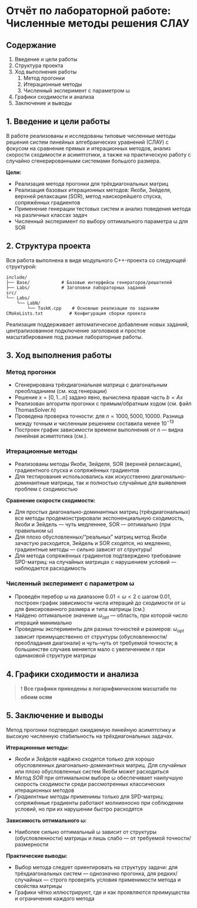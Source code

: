 # Отчёт по лабораторной работе: Численные методы решения СЛАУ

## Содержание
1. Введение и цели работы
2. Структура проекта
3. Ход выполнения работы
   1. Метод прогонки
   2. Итерационные методы
   3. Численный эксперимент с параметром ω
4. Графики сходимости и анализа
5. Заключение и выводы


## 1. Введение и цели работы

В работе реализованы и исследованы типовые численные методы решения систем линейных алгебраических уравнений (СЛАУ) с фокусом на сравнение прямых и итерационных методов, анализ скорости сходимости и асимптотики, а также на практическую работу с случайно сгенерированными системами большого размера.

**Цели:**

- Реализация метода прогонки для трёхдиагональных матриц
- Реализация базовых итерационных методов: Якоби, Зейделя, верхней релаксации (SOR), метод наискорейшего спуска, сопряжённых градиентов
- Применение генерации тестовых систем и анализ поведения метода на различных классах задач
- Численный эксперимент по выбору оптимального параметра ω для SOR

## 2. Структура проекта

Вся работа выполнена в виде модульного C++-проекта со следующей структурой:
```
include/
├── Base/            # Базовые интерфейсы генераторов/решателей
├── Labs/            # Заголовки лабораторных заданий
src/
└── Labs/
    └── LabN/
        └── TaskK.cpp    # Основные реализации по заданиям
CMakeLists.txt          # Конфигурация сборки проекта
```
Реализация поддерживает автоматическое добавление новых заданий, централизованное подключение заголовков и простое масштабирование под разные лабораторные работы.

## 3. Ход выполнения работы

### Метод прогонки

- Сгенерирована трёхдиагональная матрица с диагональным преобладанием (см. код генерации)
- Решение $x = [0,1...n]$ задано явно, вычислена правая часть $b = Ax$
- Реализован алгоритм прогонки с прямым/обратным ходом (см. файл ThomasSolver.h)
- Проведена проверка точности: для $n=1000, 5000, 10000$. Разница между точным и численным решением составила менее $10^{-13}$
- Построен график зависимости времени выполнения от $n$ — видна линейная асимптотика (см.).

### Итерационные методы

- Реализованы методы Якоби, Зейделя, SOR (верхней релаксации), градиентного спуска и сопряжённых градиентов
- Для тестирования использовались как искусственно диагонально-доминантные матрицы, так и полностью случайные для выявления проблем с сходимостью

**Сравнение скорости сходимости:**

- Для простых диагонально-доминантных матриц (трёхдиагональных) все методы продемонстрировали экспоненциальную сходимость, Якоби и Зейдель — чуть медленнее, SOR — оптимально (при правильном ω)
- Для плохо обусловленных/“реальных” матриц метод Якоби зачастую расходится, Зейдель и SOR сходятся, но медленно, градиентные методы — сильно зависят от структуры!
- Для метода сопряжённых градиентов подтверждено требование SPD-матриц: на случайных матрицах с нарушением условий — наблюдается расходимость

### Численный эксперимент с параметром ω

- Проведён перебор ω на диапазоне $0.01 < \omega < 2$ с шагом $0.01$, построен график зависимости числа итераций до сходимости от ω для фиксированного размера и типа матрицы (см.)
- Найдено оптимальное значение $\omega_{opt}$ — область, при которой число итераций минимально
- Проведены эксперименты для разных точностей и размеров: $\omega_{opt}$ зависит преимущественно от структуры (обусловленности/преобладания диагонали) и чуть-чуть от требуемой точности; в большинстве случаев меняется мало с увеличением $n$ при одинаковой структуре матрицы

## 4. Графики сходимости и анализа

> :exclamation: **Все графики приведены в логарифмическом масштабе по обеим осям**

## 5. Заключение и выводы

Метод прогонки подтвердил ожидаемую линейную асимптотику и высокую численную стабильность на трёхдиагональных задачах.

**Итерационные методы:**

- *Якоби* и *Зейделя* надёжно сходятся только для хорошо обусловленных диагонально-доминантных матриц. Для случайных или плохо обусловленных систем Якоби может расходиться
- *Метод SOR* при оптимальном выборе ω обеспечивает наилучшую скорость сходимости среди рассмотренных классических итерационных методов
- *Градиентные методы* применимы только для SPD-матриц: сопряжённые градиенты работают молниеносно при соблюдении условий, но при их нарушении быстро расходятся

**Зависимость оптимального ω:**

- Наиболее сильно оптимальный ω зависит от структуры (обусловленности) матрицы и лишь слабо — от требуемой точности/размерности

**Практические выводы:**

- Выбор метода следует ориентировать на структуру задачи: для трёхдиагональных систем — однозначно прогонка, для редких/случайных — строго проверять условия применимости метода и свойства матрицы
- Графики чётко иллюстрируют, где и как проявляются преимущества и ограничения каждого метода
